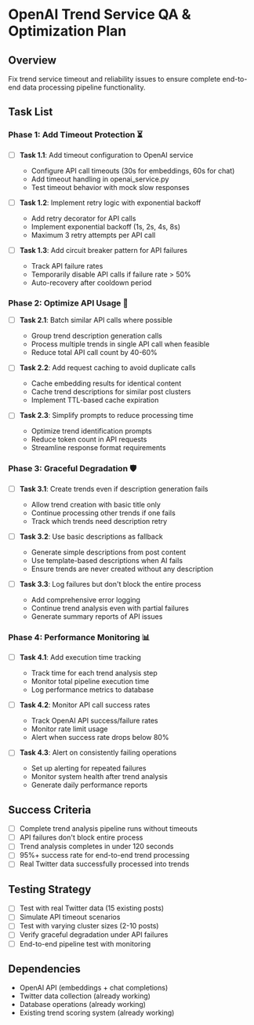 # OpenAI Trend Service QA & Optimization Plan

## Overview
Fix trend service timeout and reliability issues to ensure complete end-to-end data processing pipeline functionality.

## Task List

### Phase 1: Add Timeout Protection ⏳
- [ ] **Task 1.1**: Add timeout configuration to OpenAI service
  - Configure API call timeouts (30s for embeddings, 60s for chat)
  - Add timeout handling in openai_service.py
  - Test timeout behavior with mock slow responses

- [ ] **Task 1.2**: Implement retry logic with exponential backoff
  - Add retry decorator for API calls
  - Implement exponential backoff (1s, 2s, 4s, 8s)
  - Maximum 3 retry attempts per API call

- [ ] **Task 1.3**: Add circuit breaker pattern for API failures
  - Track API failure rates
  - Temporarily disable API calls if failure rate > 50%
  - Auto-recovery after cooldown period

### Phase 2: Optimize API Usage 🚀
- [ ] **Task 2.1**: Batch similar API calls where possible
  - Group trend description generation calls
  - Process multiple trends in single API call when feasible
  - Reduce total API call count by 40-60%

- [ ] **Task 2.2**: Add request caching to avoid duplicate calls
  - Cache embedding results for identical content
  - Cache trend descriptions for similar post clusters
  - Implement TTL-based cache expiration

- [ ] **Task 2.3**: Simplify prompts to reduce processing time
  - Optimize trend identification prompts
  - Reduce token count in API requests
  - Streamline response format requirements

### Phase 3: Graceful Degradation 🛡️
- [ ] **Task 3.1**: Create trends even if description generation fails
  - Allow trend creation with basic title only
  - Continue processing other trends if one fails
  - Track which trends need description retry

- [ ] **Task 3.2**: Use basic descriptions as fallback
  - Generate simple descriptions from post content
  - Use template-based descriptions when AI fails
  - Ensure trends are never created without any description

- [ ] **Task 3.3**: Log failures but don't block the entire process
  - Add comprehensive error logging
  - Continue trend analysis even with partial failures
  - Generate summary reports of API issues

### Phase 4: Performance Monitoring 📊
- [ ] **Task 4.1**: Add execution time tracking
  - Track time for each trend analysis step
  - Monitor total pipeline execution time
  - Log performance metrics to database

- [ ] **Task 4.2**: Monitor API call success rates
  - Track OpenAI API success/failure rates
  - Monitor rate limit usage
  - Alert when success rate drops below 80%

- [ ] **Task 4.3**: Alert on consistently failing operations
  - Set up alerting for repeated failures
  - Monitor system health after trend analysis
  - Generate daily performance reports

## Success Criteria
- [ ] Complete trend analysis pipeline runs without timeouts
- [ ] API failures don't block entire process
- [ ] Trend analysis completes in under 120 seconds
- [ ] 95%+ success rate for end-to-end trend processing
- [ ] Real Twitter data successfully processed into trends

## Testing Strategy
- [ ] Test with real Twitter data (15 existing posts)
- [ ] Simulate API timeout scenarios
- [ ] Test with varying cluster sizes (2-10 posts)
- [ ] Verify graceful degradation under API failures
- [ ] End-to-end pipeline test with monitoring

## Dependencies
- OpenAI API (embeddings + chat completions)
- Twitter data collection (already working)
- Database operations (already working)
- Existing trend scoring system (already working)